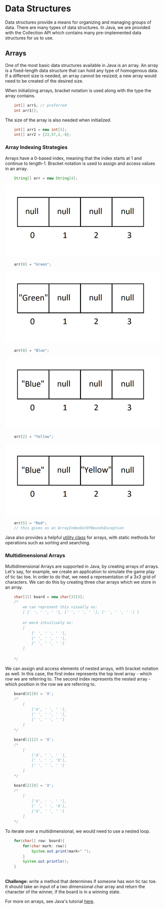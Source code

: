 # Data Structures
Data structures provide a means for organizing and managing groups of data. There are many types of data structures. In Java, we are provided with the Collection API which contains many pre-implemented data structures for us to use. 

## Arrays
One of the most basic data structures available in Java is an array. An array is a fixed-length data structure that can hold any type of homogenous data. If a different size is needed, an array cannot be resized; a new array would need to be created of the desired size.

When initializing arrays, bracket notation is used along with the type the array contains. 

```java
    int[] arr1; // preferred
    int arr1[];
```

The size of the array is also needed when initialized.

```java
    int[] arr1 = new int[3]; 
    int[] arr2 = {23,57,2,-8}; 
```

### Array Indexing Strategies
Arrays have a 0-based index, meaning that the index starts at 1 and continue to length-1. Bracket notation is used to assign and access values in an array.

```java
    String[] arr = new String[4];
```

![array image 1](./images/datastructures/array-example-1.png)

```java
    arr[0] = "Green";
```

![array image 2](./images/datastructures/array-example-2.png)

```java
    arr[0] = "Blue";
```

![array image 3](./images/datastructures/array-example-3.png)

```java
    arr[2] = "Yellow";
```

![array image 4](./images/datastructures/array-example-4.png)

```java
    arr[5] = "Red";
    // this gives us an ArrayIndexOutOfBoundsException
```

Java also provides a helpful [utility class](https://docs.oracle.com/javase/8/docs/api/java/util/Arrays.html) for arrays, with static methods for operations such as sorting and searching.

### Multidimensional Arrays

Multidimensional Arrays are supported in Java, by creating arrays of arrays. Let's say, for example, we create an application to simulate the game play of tic tac toe. In order to do that, we need a representation of a 3x3 grid of characters. We can do this by creating three char arrays which we store in an array.

```java
    char[][] board = new char[3][3];
    /* 
        we can represent this visually as:
        [ [' ', ' ', ' '], [' ', ' ', ' '], [' ', ' ', ' '] ]

        or more intuitively as:
        [ 
            [' ', ' ', ' '], 
            [' ', ' ', ' '], 
            [' ', ' ', ' '] 
        ]
        
    */
```

We can assign and access elements of nested arrays, with bracket notation as well. In this case, the first index represents the top level array - which row we are referring to. The second index represents the nested array - which position in the row we are referring to.

```java
    board[0][0] = 'X';
    /* 
        [ 
            ['X', ' ', ' '], 
            [' ', ' ', ' '], 
            [' ', ' ', ' '] 
        ]     
    */
```

```java
    board[1][2] = 'O';
    /* 
        [ 
            ['X', ' ', ' '], 
            [' ', ' ', 'O'], 
            [' ', ' ', ' '] 
        ]     
    */
```

```java
    board[2][0] = 'X';
    /* 
        [ 
            ['X', ' ', ' '], 
            [' ', ' ', 'O'], 
            ['X', ' ', ' '] 
        ]     
    */
```

To iterate over a multidimensional, we would need to use a nested loop.

```java
    for(char[] row: board){
        for(char mark: row){
            System.out.print(mark+" ");
        }
        System.out.println();
    }
    
```

**Challenge:** write a method that determines if someone has won tic tac toe. It should take an input of a two dimensional char array and return the character of the winner, if the board is in a winning state.

For more on arrays, see Java's tutorial [here](https://docs.oracle.com/javase/tutorial/java/nutsandbolts/arrays.html).

<!-- ## Array List
DS&A: Array Lists

## Linked List
DS&A: Linked Lists

## Queues 
DS&A: Queues
DS&A: Dequeue

## Stacks
A stack is a data structure used for first in last out (FIFO) data processing. Browser history is a good application of a stack. When you navigate to a new web page, you expect that your browser keeps track of your navigation history. When you click on the back button, you want the browser to navigate to the last page


While there is a `Stack` class in Java, it inherits from the `Vector` class, which has become obsolete in favor of other Collections. Any implementation of `Dequeue`, such as `ArrayDequeue` or `LinkedList`, will provide you the needed functionality for FIFO data processing. 

## Maps
DS&A: Hash Functions
DS&A: Trees

## Sets 
DS&A: Sets

## Graphs 
DS&A: Graphs -->
